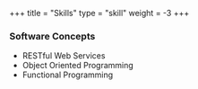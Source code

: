 +++
title = "Skills"
type = "skill"
weight = -3
+++

### Software Concepts

* RESTful Web Services
* Object Oriented Programming
* Functional Programming
